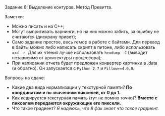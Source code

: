 Задание 6: Выделение контуров. Метод Превитта.

Заметки:
* Можно писать и на C++;
* Могут выпригивать варнинги, но на них можно забить, за ошибку не считаются
  (дискрану привет);
* Само задание простое, весь гемор в работе с байтами. Для перевод в байты
  можно либо написать скрипт в питоне, либо использовать `xxd -r`. Для их
  чтения лучше использовать `hexdump -C` (выводит независимо от архитектуры
  процессора);
* При написании отчета будет предложен конвертер картинки в .data (и обратно).
  Он запускается с `Python 2.7` и `Pillow==4.0.0`.

Вопросы на сдаче:
* Какие два вида нормализации у текстурной памяти?
  __По координатам и по значениям пикселей, от 0 до 1.__
* Как кешируется текстурная память (тут не помню точно)?
  __Вместе с пикселем передаются окружающие его пиксели.__
* Что такое градиент?
  _Я надеюсь, что 8 фак знает что такое градиент._
